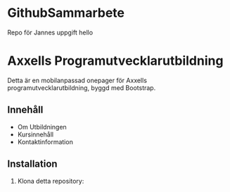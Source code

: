 # GithubSammarbete
Repo för Jannes uppgift hello

# Axxells Programutvecklarutbildning

Detta är en mobilanpassad onepager för Axxells programutvecklarutbildning, byggd med Bootstrap.

## Innehåll

- Om Utbildningen
- Kursinnehåll
- Kontaktinformation

## Installation

1. Klona detta repository: